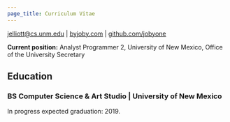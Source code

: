 ```yaml
---
page_title: Curriculum Vitae
---
```


[jelliott@cs.unm.edu][1] | [byjoby.com][2] | [github.com/jobyone][3]

**Current position:** Analyst Programmer 2, University of New Mexico, Office of the University Secretary

## Education

### BS Computer Science & Art Studio | University of New Mexico
In progress expected graduation: 2019.

[1]: mailto:jelliott@cs.unm.edu
[2]: http://byjoby.com
[3]: http://github.com/jobyone

